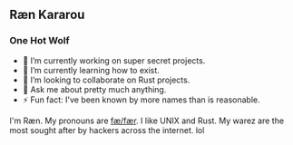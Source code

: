 ## Ræn Kararou
### One Hot Wolf

- 🔭 I’m currently working on super secret projects.
- 🌱 I’m currently learning how to exist.
- 👯 I’m looking to collaborate on Rust projects.
- 💬 Ask me about pretty much anything.
- ⚡ Fun fact: I've been known by more names than is reasonable.

I'm Ræn.  My pronouns are [fæ/fær](https://pronoun.is/fae).  I like UNIX
and Rust.  My warez are the most sought after by hackers across the internet.
lol

